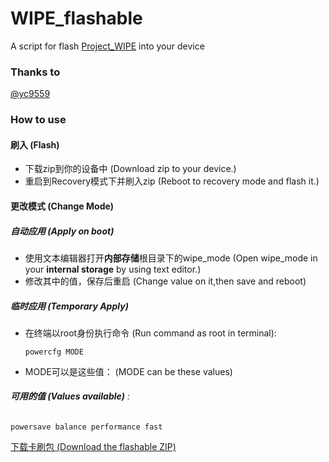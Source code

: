 # WIPE_flashable
A script for flash [Project_WIPE](https://github.com/yc9559/cpufreq-interactive-opt) into your device

### Thanks to
[@yc9559](https://github.com/yc9559)

### How to use
#### 刷入 (Flash)
-   下载zip到你的设备中 
    (Download zip to your device.)
-   重启到Recovery模式下并刷入zip
    (Reboot to recovery mode and flash it.)
#### 更改模式 (Change Mode)
##### 自动应用 (Apply on boot)
-   使用文本编辑器打开**内部存储**根目录下的wipe_mode
    (Open wipe_mode in your **internal storage** by using text editor.)
-   修改其中的值，保存后重启
    (Change value on it,then save and reboot)
##### 临时应用 (Temporary Apply)
-   在终端以root身份执行命令
    (Run command as root in terminal): 
    ```shell
    powercfg MODE
    ```
-   MODE可以是这些值：
    (MODE can be these values)
###### ***可用的值 (Values available)*** :
    powersave balance performance fast


[下载卡刷包 (Download the flashable ZIP)](https://github.com/cjybyjk/WIPE_flashable/releases)
